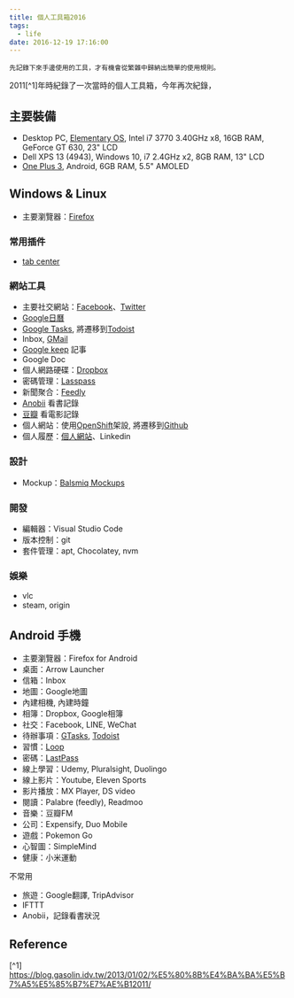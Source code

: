 ```yaml
---
title: 個人工具箱2016
tags:
  - life
date: 2016-12-19 17:16:00
---
```



`先記錄下來手邊使用的工具，才有機會從繁雜中歸納出簡單的使用規則。`

2011[^1]年時紀錄了一次當時的個人工具箱，今年再次紀錄，

## 主要裝備

* Desktop PC, [Elementary OS](https://elementary.io/), Intel i7 3770 3.40GHz x8, 16GB RAM, GeForce GT 630, 23" LCD
* Dell XPS 13 (4943), Windows 10, i7 2.4GHz x2, 8GB RAM, 13" LCD
* [One Plus 3](https://oneplus.net/global/3), Android, 6GB RAM, 5.5" AMOLED

## Windows & Linux

* 主要瀏覽器：[Firefox](https://www.mozilla.org/en-US/firefox/products/)

### 常用插件

* [tab center](https://testpilot.firefox.com/experiments/tab-center)

### 網站工具

* 主要社交網站：[Facebook](http://www.facebook.com/)、[Twitter](https://twitter.com/gasolin)
* [Google日曆](http://www.google.com/calendar)
* [Google Tasks](https://mail.google.com/tasks/canvas?pli=1), 將遷移到[Todoist](https://todoist.com/)
* Inbox, [GMail](http://mail.google.com/)
* [Google keep](http://keep.google.com/) 記事
* Google Doc
* 個人網路硬碟：[Dropbox](http://www.dropbox.com/)
* 密碼管理：[Lasspass](https://www.lastpass.com/)
* 新聞聚合：[Feedly](https://feedly.com/)
* [Anobii](http://www.anobii.com/) 看書記錄
* [豆瓣](http://www.douban.com/) 看電影記錄
* 個人網站：使用[OpenShift](https://www.openshift.com)架設, 將遷移到[Github](https://github.com/gasolin/blog/)
* 個人履歷：[個人網站](http://www.gasolin.idv.tw)、Linkedin

### 設計

* Mockup：[Balsmiq Mockups](http://www.balsamiq.com/products/mockups)

### 開發

* 編輯器：Visual Studio Code
* 版本控制：git
* 套件管理：apt, Chocolatey, nvm

### 娛樂

* vlc
* steam, origin


## Android 手機

* 主要瀏覽器：Firefox for Android
* 桌面：Arrow Launcher
* 信箱：Inbox
* 地圖：Google地圖
* 內建相機, 內建時鐘
* 相簿：Dropbox, Google相簿
* 社交：Facebook, LINE, WeChat
* 待辦事項：[GTasks](https://play.google.com/store/apps/details?id=org.dayup.gtask), [Todoist](https://play.google.com/store/apps/details?id=com.todoist)
* 習慣：[Loop](https://play.google.com/store/apps/details?id=org.isoron.uhabits)
* 密碼：[LastPass](https://play.google.com/store/apps/details?id=com.lastpass.lpandroid)
* 線上學習：Udemy, Pluralsight, Duolingo
* 線上影片：Youtube, Eleven Sports
* 影片播放：MX Player, DS video
* 閱讀：Palabre (feedly), Readmoo
* 音樂：豆瓣FM
* 公司：Expensify, Duo Mobile
* 遊戲：Pokemon Go
* 心智圖：SimpleMind
* 健康：小米運動

不常用

* 旅遊：Google翻譯, TripAdvisor
* IFTTT
* Anobii，記錄看書狀況

## Reference

[^1] https://blog.gasolin.idv.tw/2013/01/02/%E5%80%8B%E4%BA%BA%E5%B7%A5%E5%85%B7%E7%AE%B12011/